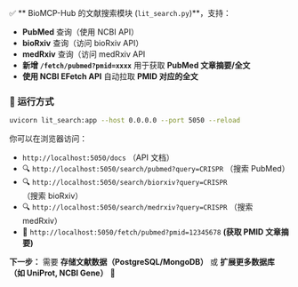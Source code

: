 ✅ ** BioMCP-Hub 的文献搜索模块 (`lit_search.py`)**，支持：
- **PubMed** 查询（使用 NCBI API）
- **bioRxiv** 查询（访问 bioRxiv API）
- **medRxiv** 查询（访问 medRxiv API
- **新增 `/fetch/pubmed?pmid=xxxx`** 用于获取 **PubMed 文章摘要/全文**
- **使用 NCBI EFetch API** 自动拉取 **PMID 对应的全文**

### **🔹 运行方式**
```sh
uvicorn lit_search:app --host 0.0.0.0 --port 5050 --reload
```
你可以在浏览器访问：
- `http://localhost:5050/docs` （API 文档）
- 🔍 `http://localhost:5050/search/pubmed?query=CRISPR` （搜索 PubMed）
- 🔍 `http://localhost:5050/search/biorxiv?query=CRISPR` （搜索 bioRxiv）
- 🔍 `http://localhost:5050/search/medrxiv?query=CRISPR` （搜索 medRxiv）
- 📄 `http://localhost:5050/fetch/pubmed?pmid=12345678` **(获取 PMID 文章摘要)**

**下一步：** 需要 **存储文献数据（PostgreSQL/MongoDB）** 或 **扩展更多数据库（如 UniProt, NCBI Gene）** 🚀
